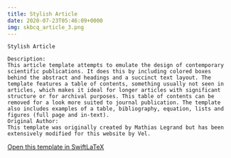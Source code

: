 ```yaml
---
title: Stylish Article
date: 2020-07-23T05:46:09+0000
img: skbcq_article_3.png
---
```

```
Stylish Article

Description:
This article template attempts to emulate the design of contemporary scientific publications. It does this by including colored boxes behind the abstract and headings and a succinct text layout. The template features a table of contents, something usually not seen in articles, which makes it ideal for longer articles with significant structure or for archival purposes. This table of contents can be removed for a look more suited to journal publication. The template also includes examples of a table, bibliography, equation, lists and figures (full page and in-text).
Original Author:
This template was originally created by Mathias Legrand but has been extensively modified for this website by Vel.
```
[Open this template in SwiftLaTeX](https://www.swiftlatex.com/project.html?import=https://swiftlatex.github.io/LaTeXBoilerPlate/zips/wkint_article_3.zip)
